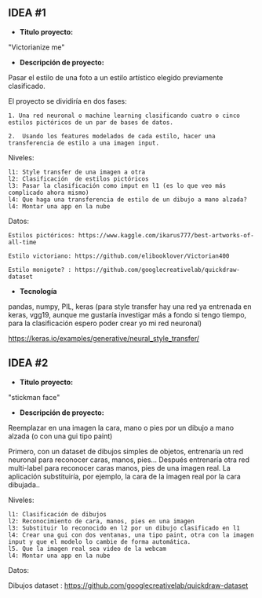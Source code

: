 ## IDEA #1
*   **Titulo proyecto:**

"Victorianize me"

*   **Descripción de proyecto:**

Pasar el estilo de una foto a un estilo artístico elegido previamente clasificado.


El proyecto se dividiría en dos fases:

    1. Una red neuronal o machine learning clasificando cuatro o cinco estilos pictóricos de un par de bases de datos.

    2.  Usando los features modelados de cada estilo, hacer una transferencia de estilo a una imagen input.

Niveles:

    l1: Style transfer de una imagen a otra 
    l2: Clasificación  de estilos pictóricos
    l3: Pasar la clasificación como imput en l1 (es lo que veo más complicado ahora mismo)
    l4: Que haga una transferencia de estilo de un dibujo a mano alzada?
    l4: Montar una app en la nube
Datos:

    Estilos pictóricos: https://www.kaggle.com/ikarus777/best-artworks-of-all-time

    Estilo victoriano: https://github.com/elibooklover/Victorian400

    Estilo monigote? : https://github.com/googlecreativelab/quickdraw-dataset

*   **Tecnología**

pandas, numpy, PIL, keras (para style transfer hay una red ya entrenada en keras, vgg19, aunque me gustaría investigar más a fondo si tengo tiempo, para la clasificación espero poder crear yo mi red neuronal)

https://keras.io/examples/generative/neural_style_transfer/

## IDEA #2
*   **Titulo proyecto:**

"stickman face"

*   **Descripción de proyecto:**

Reemplazar en una imagen la cara, mano o pies por un dibujo a mano alzada (o con una gui tipo paint)

Primero, con un dataset de dibujos simples de objetos, entrenaría un red neuronal para reconocer caras, manos, pies...
Después entrenaría otra red multi-label para reconocer caras manos, pies de una imagen real. La aplicación substituiría, por ejemplo, la cara de la imagen real por la cara dibujada..

Niveles:

    l1: Clasificación de dibujos
    l2: Reconocimiento de cara, manos, pies en una imagen
    l3: Substituir lo reconocido en l2 por un dibujo clasificado en l1
    l4: Crear una gui con dos ventanas, una tipo paint, otra con la imagen input y que el modelo lo cambie de forma automática.
    l5. Que la imagen real sea video de la webcam
    l4: Montar una app en la nube
Datos:

Dibujos dataset : https://github.com/googlecreativelab/quickdraw-dataset

